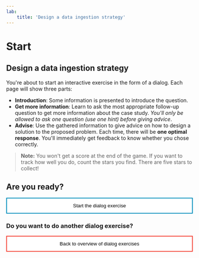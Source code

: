 ```yaml
---
lab:
    title: 'Design a data ingestion strategy'
---
```


<style>
.button  {
  border: none;
  color: black;
  width: 100%;
  padding: 12px 28px;
  background-color: white;
  border: 2px solid #008CBA;
  transition-duration: 0.4s;
}
.button:hover  {
  background-color: #008CBA;
  color: white; 
  border: 2px solid #008CBA;
}

.resetbutton  {
  border: none;
  color: black;
  width: 100%;
  padding: 12px 28px;
  background-color: white;
  border: 2px solid #f44336;
  transition-duration: 0.4s;
}
.resetbutton:hover  {
  background-color: #f44336;
  color: white; 
  border: 2px solid #f44336;
}
</style>

# Start 

## Design a data ingestion strategy 

You're about to start an interactive exercise in the form of a dialog. Each page will show three parts:

- **Introduction**: Some information is presented to introduce the question.
- **Get more information**: Learn to ask the most appropriate follow-up question to get more information about the case study. 
  *You'll only be allowed to ask one question (use one hint) before giving advice*.
- **Advise**: Use the gathered information to give advice on how to design a solution to the proposed problem. 
  Each time, there will be **one optimal response**. You'll immediately get feedback to know whether you chose correctly.

> **Note:**
> You won't get a score at the end of the game. If you want to track how well you do, count the stars you find. There are five stars to collect!

## Are you ready?

<button class="button" onclick="window.location.href='01-data/01';">Start the dialog exercise</button>

### Do you want to do another dialog exercise?

<button class="resetbutton" onclick="window.location.href='https://microsoftlearning.github.io/mslearn-aml-design/';">Back to overview of dialog exercises</button>